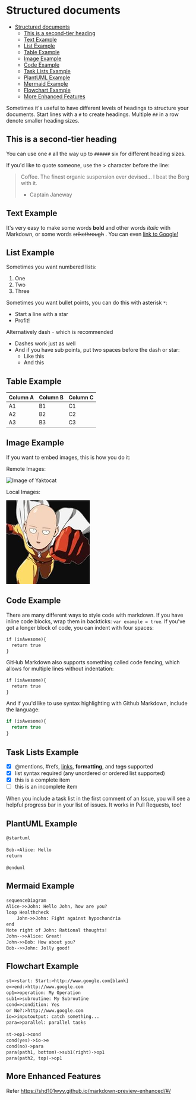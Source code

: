 # Structured documents


<!-- @import "[TOC]" {cmd="toc" depthFrom=1 depthTo=6 orderedList=false} -->

<!-- code_chunk_output -->

- [Structured documents](#structured-documents)
  - [This is a second-tier heading](#this-is-a-second-tier-heading)
  - [Text Example](#text-example)
  - [List Example](#list-example)
  - [Table Example](#table-example)
  - [Image Example](#image-example)
  - [Code Example](#code-example)
  - [Task Lists Example](#task-lists-example)
  - [PlantUML Example](#plantuml-example)
  - [Mermaid Example](#mermaid-example)
  - [Flowchart Example](#flowchart-example)
  - [More Enhanced Features](#more-enhanced-features)

<!-- /code_chunk_output -->


Sometimes it's useful to have different levels of headings to structure your documents. Start lines with a `#` to create headings. Multiple `##` in a row denote smaller heading sizes.

## This is a second-tier heading

You can use one `#` all the way up to `######` six for different heading sizes.

If you'd like to quote someone, use the > character before the line:

> Coffee. The finest organic suspension ever devised... I beat the Borg with it.
>
> - Captain Janeway

## Text Example

It's very easy to make some words **bold** and other words *italic* with Markdown, or some words ~~srikethrough~~ . You can even [link to Google!](http://google.com)

## List Example

Sometimes you want numbered lists:

1. One
2. Two
3. Three

Sometimes you want bullet points, you can do this with asterisk `*`:

* Start a line with a star
* Profit!

Alternatively dash `-` which is recommended

- Dashes work just as well
- And if you have sub points, put two spaces before the dash or star:
  - Like this
  - And this

## Table Example 


Column A | Column B | Column C
---------|----------|---------
 A1 | B1 | C1
 A2 | B2 | C2
 A3 | B3 | C3

## Image Example

If you want to embed images, this is how you do it:

Remote Images:

![Image of Yaktocat](https://octodex.github.com/images/yaktocat.png)

Local Images:

![Image of One Punch Man](images/one_punch_man_01.jpg)

## Code Example

There are many different ways to style code with markdown. If you have inline code blocks, wrap them in backticks: `var example = true`.  If you've got a longer block of code, you can indent with four spaces:

    if (isAwesome){
      return true
    }

GitHub Markdown also supports something called code fencing, which allows for multiple lines without indentation:

```
if (isAwesome){
  return true
}
```

And if you'd like to use syntax highlighting with Github Markdown, include the language:

```javascript
if (isAwesome){
  return true
}
```

## Task Lists Example

- [x] @mentions, #refs, [links](), **formatting**, and <del>tags</del> supported
- [x] list syntax required (any unordered or ordered list supported)
- [x] this is a complete item
- [ ] this is an incomplete item

When you include a task list in the first comment of an Issue, you will see a helpful progress bar in your list of issues. It works in Pull Requests, too!

## PlantUML Example

```puml
@startuml

Bob->Alice: Hello
return

@enduml
```

## Mermaid Example

```mermaid
sequenceDiagram
Alice->>John: Hello John, how are you?
loop Healthcheck
    John->>John: Fight against hypochondria
end
Note right of John: Rational thoughts!
John-->>Alice: Great!
John->>Bob: How about you?
Bob-->>John: Jolly good!
```

## Flowchart Example

```flow
st=>start: Start:>http://www.google.com[blank]
e=>end:>http://www.google.com
op1=>operation: My Operation
sub1=>subroutine: My Subroutine
cond=>condition: Yes
or No?:>http://www.google.com
io=>inputoutput: catch something...
para=>parallel: parallel tasks

st->op1->cond
cond(yes)->io->e
cond(no)->para
para(path1, bottom)->sub1(right)->op1
para(path2, top)->op1
```

## More Enhanced Features

Refer https://shd101wyy.github.io/markdown-preview-enhanced/#/